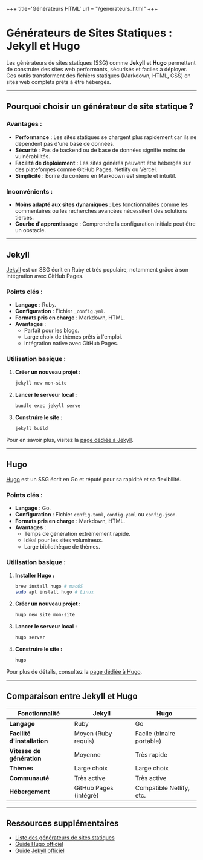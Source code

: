 +++
title='Générateurs HTML'
url = "/generateurs_html"
+++

# Générateurs de Sites Statiques : Jekyll et Hugo

Les générateurs de sites statiques (SSG) comme **Jekyll** et **Hugo** permettent de construire des sites web performants, sécurisés et faciles à déployer. Ces outils transforment des fichiers statiques (Markdown, HTML, CSS) en sites web complets prêts à être hébergés.

---

## Pourquoi choisir un générateur de site statique ?

### Avantages :

- **Performance** : Les sites statiques se chargent plus rapidement car ils ne dépendent pas d'une base de données.
- **Sécurité** : Pas de backend ou de base de données signifie moins de vulnérabilités.
- **Facilité de déploiement** : Les sites générés peuvent être hébergés sur des plateformes comme GitHub Pages, Netlify ou Vercel.
- **Simplicité** : Écrire du contenu en Markdown est simple et intuitif.

### Inconvénients :

- **Moins adapté aux sites dynamiques** : Les fonctionnalités comme les commentaires ou les recherches avancées nécessitent des solutions tierces.
- **Courbe d'apprentissage** : Comprendre la configuration initiale peut être un obstacle.

---

## Jekyll

[Jekyll](https://jekyllrb.com/) est un SSG écrit en Ruby et très populaire, notamment grâce à son intégration avec GitHub Pages.

### Points clés :

- **Langage** : Ruby.
- **Configuration** : Fichier `_config.yml`.
- **Formats pris en charge** : Markdown, HTML.
- **Avantages** :
  - Parfait pour les blogs.
  - Large choix de thèmes prêts à l'emploi.
  - Intégration native avec GitHub Pages.

### Utilisation basique :

1. **Créer un nouveau projet :**
   ```bash
   jekyll new mon-site
   ```
2. **Lancer le serveur local :**
   ```bash
   bundle exec jekyll serve
   ```
3. **Construire le site :**
   ```bash
   jekyll build
   ```

Pour en savoir plus, visitez la [page dédiée à Jekyll](7_cours_jekyll.md).

---

## Hugo

[Hugo](https://gohugo.io/) est un SSG écrit en Go et réputé pour sa rapidité et sa flexibilité.

### Points clés :

- **Langage** : Go.
- **Configuration** : Fichier `config.toml`, `config.yaml` ou `config.json`.
- **Formats pris en charge** : Markdown, HTML.
- **Avantages** :
  - Temps de génération extrêmement rapide.
  - Idéal pour les sites volumineux.
  - Large bibliothèque de thèmes.

### Utilisation basique :

1. **Installer Hugo :**
   ```bash
   brew install hugo # macOS
   sudo apt install hugo # Linux
   ```
2. **Créer un nouveau projet :**
   ```bash
   hugo new site mon-site
   ```
3. **Lancer le serveur local :**
   ```bash
   hugo server
   ```
4. **Construire le site :**
   ```bash
   hugo
   ```

Pour plus de détails, consultez la [page dédiée à Hugo](8_cours_hugo.md).

---

## Comparaison entre Jekyll et Hugo

| Fonctionnalité              | Jekyll                 | Hugo                      |
| --------------------------- | ---------------------- | ------------------------- |
| **Langage**                 | Ruby                   | Go                        |
| **Facilité d'installation** | Moyen (Ruby requis)    | Facile (binaire portable) |
| **Vitesse de génération**   | Moyenne                | Très rapide               |
| **Thèmes**                  | Large choix            | Large choix               |
| **Communauté**              | Très active            | Très active               |
| **Hébergement**             | GitHub Pages (intégré) | Compatible Netlify, etc.  |

---

## Ressources supplémentaires

- [Liste des générateurs de sites statiques](https://www.staticgen.com/)
- [Guide Hugo officiel](https://gohugo.io/documentation/)
- [Guide Jekyll officiel](https://jekyllrb.com/docs/)
